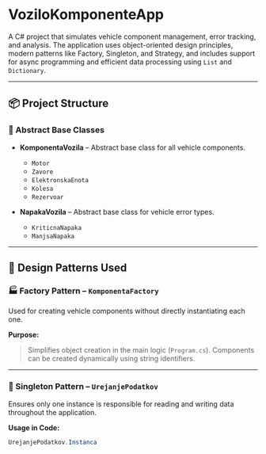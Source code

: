 ﻿# VoziloKomponenteApp

A C# project that simulates vehicle component management, error tracking, and analysis. The application uses object-oriented design principles, modern patterns like Factory, Singleton, and Strategy, and includes support for async programming and efficient data processing using `List` and `Dictionary`.

---

## 📦 Project Structure

### 🔧 Abstract Base Classes

- **KomponentaVozila** – Abstract base class for all vehicle components.
  - `Motor`
  - `Zavore`
  - `ElektronskaEnota`
  - `Kolesa`
  - `Rezervoar`

- **NapakaVozila** – Abstract base class for vehicle error types.
  - `KriticnaNapaka`
  - `ManjsaNapaka`

---

## 🧱 Design Patterns Used

### 🏭 Factory Pattern – `KomponentaFactory`
Used for creating vehicle components without directly instantiating each one.

**Purpose:**
> Simplifies object creation in the main logic (`Program.cs`). Components can be created dynamically using string identifiers.

---

### 🔁 Singleton Pattern – `UrejanjePodatkov`
Ensures only one instance is responsible for reading and writing data throughout the application.

**Usage in Code:**
```csharp
UrejanjePodatkov.Instanca
